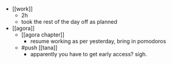 - [[work]]
  - 2h
  - took the rest of the day off as planned
- [[agora]]
  - [[agora chapter]]
    - resume working as per yesterday, bring in pomodoros
  - #push [[tana]]
    - apparently you have to get early access? sigh.
